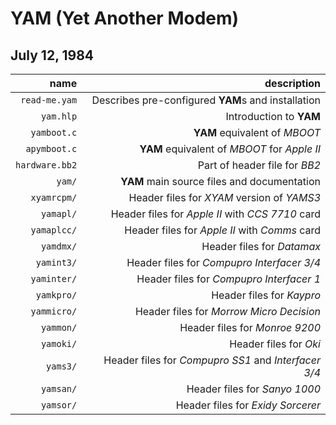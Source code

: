 # YAM (Yet Another Modem)

## July 12, 1984

|           name |                                          description |
| -------------: | ---------------------------------------------------: |
|  `read-me.yam` |   Describes pre-configured **YAM**s and installation |
|      `yam.hlp` |                              Introduction to **YAM** |
|    `yamboot.c` |                        **YAM** equivalent of _MBOOT_ |
|   `apymboot.c` |         **YAM** equivalent of _MBOOT_ for _Apple II_ |
| `hardware.bb2` |                        Part of header file for _BB2_ |
|         `yam/` |          **YAM** main source files and documentation |
|    `xyamrcpm/` |           Header files for _XYAM_ version of _YAMS3_ |
|      `yamapl/` |     Header files for _Apple II_ with _CCS 7710_ card |
|    `yamaplcc/` |        Header files for _Apple II_ with _Comms_ card |
|      `yamdmx/` |                           Header files for _Datamax_ |
|     `yamint3/` |           Header files for _Compupro Interfacer 3/4_ |
|    `yaminter/` |             Header files for _Compupro Interfacer 1_ |
|     `yamkpro/` |                            Header files for _Kaypro_ |
|    `yammicro/` |             Header files for _Morrow Micro Decision_ |
|      `yammon/` |                       Header files for _Monroe 9200_ |
|      `yamoki/` |                               Header files for _Oki_ |
|       `yams3/` | Header files for _Compupro SS1_ and _Interfacer 3/4_ |
|      `yamsan/` |                        Header files for _Sanyo 1000_ |
|      `yamsor/` |                    Header files for _Exidy Sorcerer_ |
